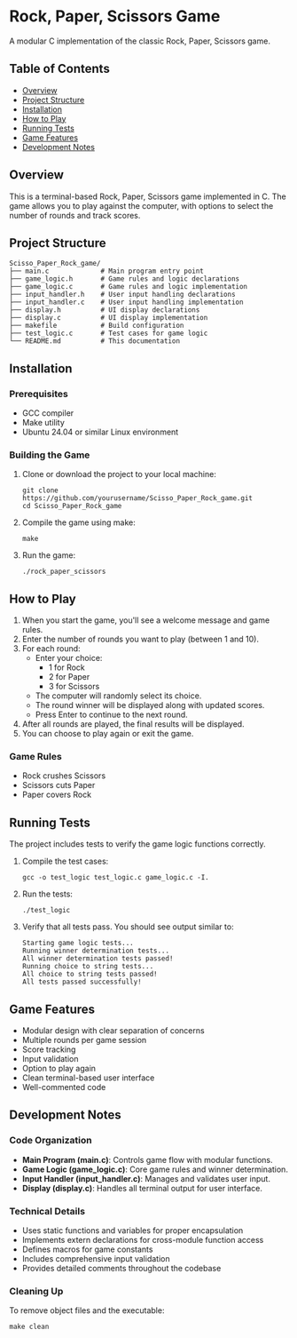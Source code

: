 # Rock, Paper, Scissors Game

A modular C implementation of the classic Rock, Paper, Scissors game.

## Table of Contents
- [Overview](#overview)
- [Project Structure](#project-structure)
- [Installation](#installation)
- [How to Play](#how-to-play)
- [Running Tests](#running-tests)
- [Game Features](#game-features)
- [Development Notes](#development-notes)

## Overview

This is a terminal-based Rock, Paper, Scissors game implemented in C. The game allows you to play against the computer, with options to select the number of rounds and track scores.

## Project Structure

```
Scisso_Paper_Rock_game/
├── main.c             # Main program entry point
├── game_logic.h       # Game rules and logic declarations
├── game_logic.c       # Game rules and logic implementation
├── input_handler.h    # User input handling declarations
├── input_handler.c    # User input handling implementation
├── display.h          # UI display declarations
├── display.c          # UI display implementation
├── makefile           # Build configuration
├── test_logic.c       # Test cases for game logic
└── README.md          # This documentation
```

## Installation

### Prerequisites
- GCC compiler
- Make utility
- Ubuntu 24.04 or similar Linux environment

### Building the Game

1. Clone or download the project to your local machine:
   ```
   git clone https://github.com/yourusername/Scisso_Paper_Rock_game.git
   cd Scisso_Paper_Rock_game
   ```

2. Compile the game using make:
   ```
   make
   ```

3. Run the game:
   ```
   ./rock_paper_scissors
   ```

## How to Play

1. When you start the game, you'll see a welcome message and game rules.
2. Enter the number of rounds you want to play (between 1 and 10).
3. For each round:
   - Enter your choice:
     - 1 for Rock
     - 2 for Paper
     - 3 for Scissors
   - The computer will randomly select its choice.
   - The round winner will be displayed along with updated scores.
   - Press Enter to continue to the next round.
4. After all rounds are played, the final results will be displayed.
5. You can choose to play again or exit the game.

### Game Rules
- Rock crushes Scissors
- Scissors cuts Paper
- Paper covers Rock

## Running Tests

The project includes tests to verify the game logic functions correctly.

1. Compile the test cases:
   ```
   gcc -o test_logic test_logic.c game_logic.c -I.
   ```

2. Run the tests:
   ```
   ./test_logic
   ```

3. Verify that all tests pass. You should see output similar to:
   ```
   Starting game logic tests...
   Running winner determination tests...
   All winner determination tests passed!
   Running choice to string tests...
   All choice to string tests passed!
   All tests passed successfully!
   ```

## Game Features

- Modular design with clear separation of concerns
- Multiple rounds per game session
- Score tracking
- Input validation
- Option to play again
- Clean terminal-based user interface
- Well-commented code

## Development Notes

### Code Organization

- **Main Program (main.c)**: Controls game flow with modular functions.
- **Game Logic (game_logic.c)**: Core game rules and winner determination.
- **Input Handler (input_handler.c)**: Manages and validates user input.
- **Display (display.c)**: Handles all terminal output for user interface.

### Technical Details

- Uses static functions and variables for proper encapsulation
- Implements extern declarations for cross-module function access
- Defines macros for game constants
- Includes comprehensive input validation
- Provides detailed comments throughout the codebase

### Cleaning Up

To remove object files and the executable:
```
make clean
```
